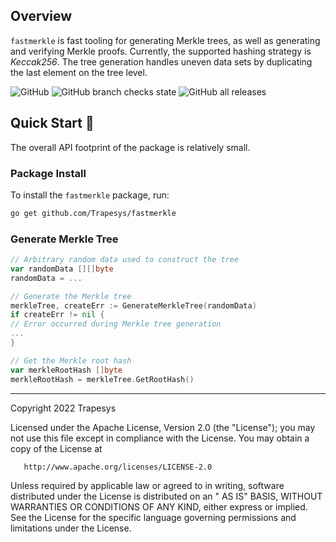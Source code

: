 ## Overview

`fastmerkle` is fast tooling for generating Merkle trees, as well as generating and verifying Merkle proofs. Currently,
the supported hashing strategy is _Keccak256_. The tree generation handles uneven data sets by duplicating the last
element on the tree level.

![GitHub](https://img.shields.io/github/license/Trapesys/fastmerkle)
![GitHub branch checks state](https://img.shields.io/github/checks-status/Trapesys/fastmerkle/main)
![GitHub all releases](https://img.shields.io/github/downloads/Trapesys/fastmerkle/total)

## Quick Start 📝

The overall API footprint of the package is relatively small.

### Package Install

To install the `fastmerkle` package, run:

```bash
go get github.com/Trapesys/fastmerkle
````

### Generate Merkle Tree

```go
// Arbitrary random data used to construct the tree
var randomData [][]byte
randomData = ...

// Generate the Merkle tree
merkleTree, createErr := GenerateMerkleTree(randomData)
if createErr != nil {
// Error occurred during Merkle tree generation
...
}

// Get the Merkle root hash
var merkleRootHash []byte
merkleRootHash = merkleTree.GetRootHash()
```

---

Copyright 2022 Trapesys

Licensed under the Apache License, Version 2.0 (the "License"); you may not use this file except in compliance with the
License. You may obtain a copy of the License at

       http://www.apache.org/licenses/LICENSE-2.0

Unless required by applicable law or agreed to in writing, software distributed under the License is distributed on an "
AS IS" BASIS, WITHOUT WARRANTIES OR CONDITIONS OF ANY KIND, either express or implied. See the License for the specific
language governing permissions and limitations under the License.
